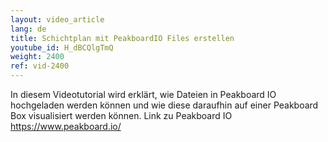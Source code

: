 ```yaml
---
layout: video_article
lang: de
title: Schichtplan mit PeakboardIO Files erstellen
youtube_id: H_dBCQlgTmQ
weight: 2400
ref: vid-2400
---
```


In diesem Videotutorial wird erklärt, wie Dateien in Peakboard IO hochgeladen werden können und wie diese daraufhin auf einer Peakboard Box visualisiert werden können.
Link zu Peakboard IO https://www.peakboard.io/
